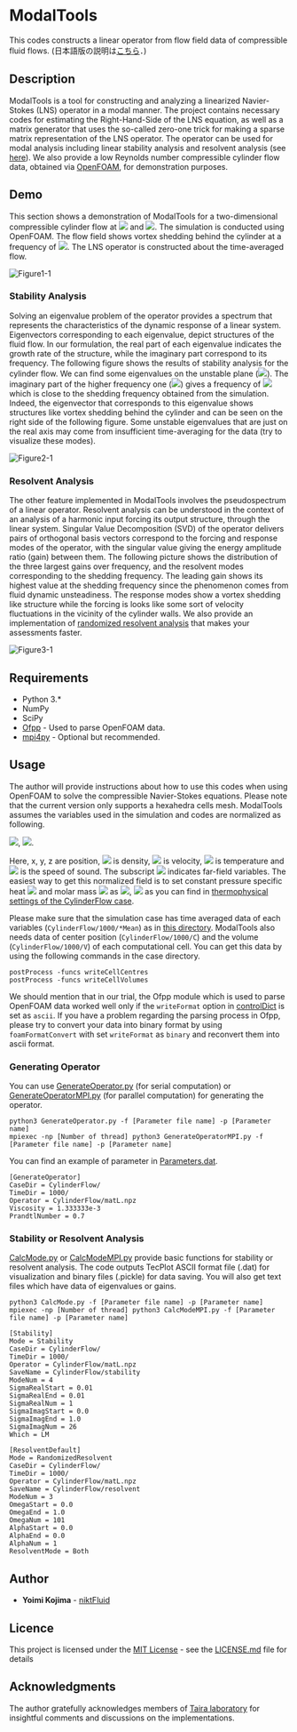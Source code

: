 # ModalTools
This codes constructs a linear operator from flow field data of compressible fluid flows.
(日本語版の説明は[こちら](README_JP.md)．)

## Description
ModalTools is a tool for constructing and analyzing a linearized Navier-Stokes (LNS) operator in a modal manner. The project contains necessary codes for estimating the Right-Hand-Side of the LNS equation, as well as a matrix generator that uses the so-called zero-one trick for making a sparse matrix representation of the LNS operator. The operator can be used for modal analysis including linear stability analysis and resolvent analysis (see [here](https://doi.org/10.2514/1.J056060)). We also provide a low Reynolds number compressible cylinder flow data, obtained via [OpenFOAM](https://www.openfoam.com/), for demonstration purposes.


## Demo
This section shows a demonstration of ModalTools for a two-dimensional compressible cylinder flow at <img src="https://latex.codecogs.com/gif.latex?Re=150"> and <img src="https://latex.codecogs.com/gif.latex?M_\infty=0.2">. The simulation is conducted using OpenFOAM. The flow field shows vortex shedding behind the cylinder at a frequency of <img src="https://latex.codecogs.com/gif.latex?St=0.178">. The LNS operator is constructed about the time-averaged flow.

![Figure1-1](https://user-images.githubusercontent.com/47338366/75612946-26982980-5add-11ea-97c5-cc24cd3bc953.png)

### Stability Analysis
Solving an eigenvalue problem of the operator provides a spectrum that represents the characteristics of the dynamic response of a linear system. Eigenvectors corresponding to each eigenvalue, depict structures of the fluid flow. In our formulation, the real part of each eigenvalue indicates the growth rate of the structure, while the imaginary part correspond to its frequency. The following figure shows the results of stability analysis for the cylinder flow. We can find some eigenvalues on the unstable plane (<img src="https://latex.codecogs.com/gif.latex?{\rm&space;Re}(\lambda)&space;>&space;0">). The imaginary part of the higher frequency one (<img src="https://latex.codecogs.com/gif.latex?\lambda&space;=&space;7.25&space;\times&space;10^{-3}&space;&plus;&space;0.208i">) gives a frequency of <img src="https://latex.codecogs.com/gif.latex?St=0.165"> which is close to the shedding frequency obtained from the simulation. Indeed, the eigenvector that corresponds to this eigenvalue shows structures like vortex shedding behind the cylinder and can be seen on the right side of the following figure. Some unstable eigenvalues that are just on the real axis may come from insufficient time-averaging for the data (try to visualize these modes).

![Figure2-1](https://user-images.githubusercontent.com/47338366/75613193-b2ab5080-5adf-11ea-94dc-2ba803502a39.png)

### Resolvent Analysis
The other feature implemented in ModalTools involves the pseudospectrum of a linear operator. Resolvent analysis can be understood in the context of an analysis of a harmonic input forcing its output structure, through the linear system. Singular Value Decomposition (SVD) of the operator delivers pairs of orthogonal basis vectors correspond to the forcing and response modes of the operator, with the singular value giving the energy amplitude ratio (gain) between them. The following picture shows the distribution of the three largest gains over frequency, and the resolvent modes corresponding to the shedding frequency. The leading gain shows its highest value at the shedding frequency since the phenomenon comes from fluid dynamic unsteadiness. The response modes show a vortex shedding like structure while the forcing is looks like some sort of velocity fluctuations in the vicinity of the cylinder walls. We also provide an implementation of [randomized resolvent analysis](https://arxiv.org/abs/1902.01458) that makes your assessments faster.

![Figure3-1](https://user-images.githubusercontent.com/47338366/75613466-e340b980-5ae2-11ea-960e-13f0339524d6.png)


## Requirements
* Python 3.*
* NumPy 
* SciPy
* [Ofpp](https://github.com/dayigu/ofpp) - Used to parse OpenFOAM data.
* [mpi4py](https://mpi4py.readthedocs.io/en/stable/) - Optional but recommended.

## Usage
The author will provide instructions about how to use this codes when using OpenFOAM to solve the compressible Navier-Stokes equations. Please note that the current version only supports a hexahedra cells mesh. ModalTools assumes the variables used in the simulation and codes are normalized as following.

<img src="https://latex.codecogs.com/gif.latex?x&space;=&space;\frac{\widetilde{x}}{L},&space;\:&space;y&space;=&space;\frac{\widetilde{y}}{L},&space;\:&space;z&space;=&space;\frac{\widetilde{z}}{L}">, 
<img src="https://latex.codecogs.com/gif.latex?\rho&space;=&space;\frac{\widetilde{\rho}}{\rho_\infty},&space;\:&space;u&space;=&space;\frac{\widetilde{u}}{a_\infty},&space;\:&space;T&space;=&space;\frac{\widetilde{T}}{T_\infty}">.

Here, x, y, z are position, <img src="https://latex.codecogs.com/gif.latex?\rho"> is density, <img src="https://latex.codecogs.com/gif.latex?u"> is velocity, <img src="https://latex.codecogs.com/gif.latex?T"> is temperature and <img src="https://latex.codecogs.com/gif.latex?a"> is the speed of sound. The subscript <img src="https://latex.codecogs.com/gif.latex?\infty"> indicates far-field variables. The easiest way to get this normalized field is to set constant pressure specific heat <img src="https://latex.codecogs.com/gif.latex?c_p"> and molar mass <img src="https://latex.codecogs.com/gif.latex?m"> as <img src="https://latex.codecogs.com/gif.latex?c_p=2.5">, <img src="https://latex.codecogs.com/gif.latex?m=11640.3"> as you can find in [thermophysical settings of the CylinderFlow case](CylinderFlow/constant/thermophysicalProperties). 

Please make sure that the simulation case has time averaged data of each variables (`CylinderFlow/1000/*Mean`) as in [this directory](CylinderFlow/1000). ModalTools also needs data of center position (`CylinderFlow/1000/C`) and the volume (`CylinderFlow/1000/V`) of each computational cell. You can get this data by using the following commands in the case directory.
```
postProcess -funcs writeCellCentres 
postProcess -funcs writeCellVolumes
```

We should mention that in our trial, the Ofpp module which is used to parse OpenFOAM data worked well only if the `writeFormat` option in [controlDict](CylinderFlow/system/controlDict) is set as `ascii`. If you have a problem regarding the parsing process in Ofpp, please try to convert your data into binary format by using `foamFormatConvert` with set `writeFormat` as `binary` and reconvert them into ascii format.


### Generating Operator
You can use [GenerateOperator.py](GenerateOperator.py) (for serial computation) or [GenerateOperatorMPI.py](GenerateOperatorMPI.py) (for parallel computation) for generating the operator. 
```
python3 GenerateOperator.py -f [Parameter file name] -p [Parameter name]
mpiexec -np [Number of thread] python3 GenerateOperatorMPI.py -f [Parameter file name] -p [Parameter name]
```

You can find an example of parameter in [Parameters.dat](Parameters.dat).
```
[GenerateOperator]
CaseDir = CylinderFlow/
TimeDir = 1000/
Operator = CylinderFlow/matL.npz
Viscosity = 1.333333e-3
PrandtlNumber = 0.7
```


### Stability or Resolvent Analysis
[CalcMode.py](CalcMode.py) or [CalcModeMPI.py](CalcModeMPI.py) provide basic functions for stability or resolvent analysis. The code outputs TecPlot ASCII format file (.dat) for visualization and binary files (.pickle) for data saving. You will also get text files which have data of eigenvalues or gains.
```
python3 CalcMode.py -f [Parameter file name] -p [Parameter name]
mpiexec -np [Number of thread] python3 CalcModeMPI.py -f [Parameter file name] -p [Parameter name]
```

```
[Stability]
Mode = Stability
CaseDir = CylinderFlow/
TimeDir = 1000/
Operator = CylinderFlow/matL.npz
SaveName = CylinderFlow/stability
ModeNum = 4
SigmaRealStart = 0.01
SigmaRealEnd = 0.01
SigmaRealNum = 1
SigmaImagStart = 0.0
SigmaImagEnd = 1.0
SigmaImagNum = 26
Which = LM
```

```
[ResolventDefault]
Mode = RandomizedResolvent
CaseDir = CylinderFlow/
TimeDir = 1000/
Operator = CylinderFlow/matL.npz
SaveName = CylinderFlow/resolvent
ModeNum = 3
OmegaStart = 0.0
OmegaEnd = 1.0
OmegaNum = 101
AlphaStart = 0.0
AlphaEnd = 0.0
AlphaNum = 1
ResolventMode = Both
```


## Author
* **Yoimi Kojima** - [niktFluid](https://github.com/niktFluid)


## Licence

This project is licensed under the [MIT License](https://github.com/tcnksm/tool/blob/master/LICENCE) - see the [LICENSE.md](LICENSE) file for details


## Acknowledgments

The author gratefully acknowledges members of [Taira laboratory](http://www.seas.ucla.edu/fluidflow/index.html) for insightful comments and discussions on the implementations.
